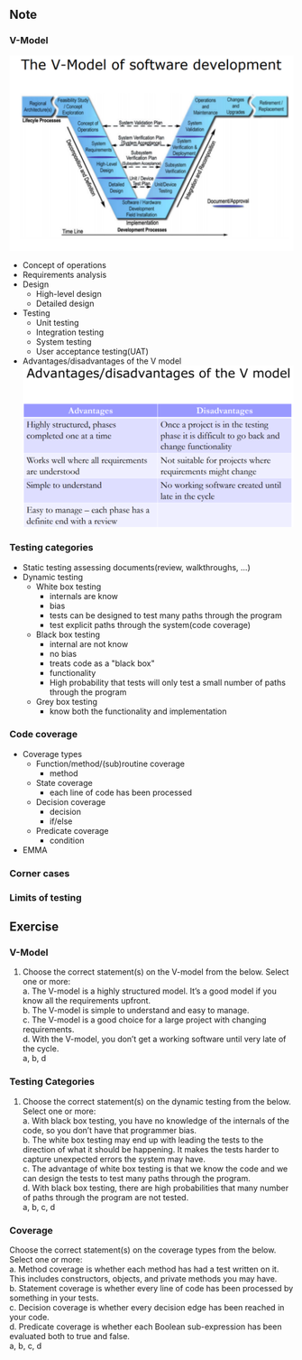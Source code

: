 ## Note
### V-Model
![avatar](https://github.com/kechenkristin/imagesGitHub/blob/main/notes/uni/ecm2414/V-Model.png)
- Concept of operations
- Requirements analysis
- Design
	- High-level design 
	- Detailed design
- Testing
	- Unit testing
	- Integration testing
	- System testing
	- User acceptance testing(UAT)
- Advantages/disadvantages of the V model
![avatar](https://github.com/kechenkristin/imagesGitHub/blob/main/notes/uni/ecm2414/Vmodel.png)

### Testing categories
- Static testing
assessing documents(review, walkthroughs, ...)
- Dynamic testing
	- White box testing
		- internals are know
		- bias
		- tests can be designed to test many paths through the program
		- test explicit paths through the system(code coverage)
	- Black box testing
		- internal are not know
		- no bias
		- treats code as a "black box"
		- functionality
		- High probability that tests will only test a small number of paths through the program
	- Grey box testing
		- know both the functionality and implementation

### Code coverage
- Coverage types
	- Function/method/(sub)routine coverage
		- method
	- State coverage
		- each line of code has been processed 
	- Decision coverage
		- decision
		- if/else
	- Predicate coverage
		- condition
- EMMA

### Corner cases
### Limits of testing

## Exercise
### V-Model
1. Choose the correct statement(s) on the V-model from the below. Select one or more:  
a. The V-model is a highly structured model. It’s a good model if you know all the requirements upfront.  
b. The V-model is simple to understand and easy to manage.  
c. The V-model is a good choice for a large project with changing requirements.  
d. With the V-model, you don’t get a working software until very late of the cycle.  
a, b, d  

### Testing Categories
1. Choose the correct statement(s) on the dynamic testing from the below. Select one or more:  
a. With black box testing, you have no knowledge of the internals of the code, so you don’t have that programmer bias.  
b. The white box testing may end up with leading the tests to the direction of what it should be happening. It makes the tests harder to capture unexpected errors the system may have.  
c. The advantage of white box testing is that we know the code and we can design the tests to test many paths through the program.  
d. With black box testing, there are high probabilities that many number of paths through the program are not tested.   
a, b, c, d  

### Coverage 
Choose the correct statement(s) on the coverage types from the below. Select one or more:  
a. Method coverage is whether each method has had a test written on it. This includes constructors, objects, and private methods you may have.  
b. Statement coverage is whether every line of code has been processed by something in your tests.  
c. Decision coverage is whether every decision edge has been reached in your code.  
d. Predicate coverage is whether each Boolean sub-expression has been evaluated both to true and false.  
a, b, c, d  

